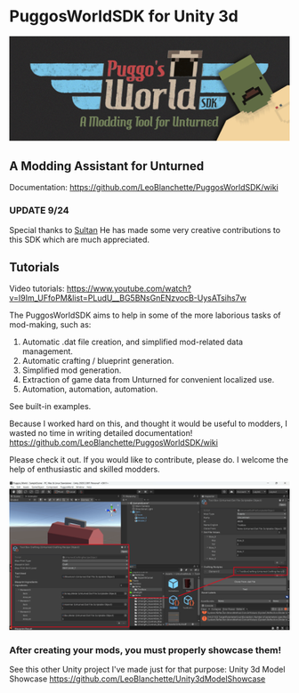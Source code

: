 # PuggosWorldSDK for Unity 3d
![Puggos World SDK for Unturned](https://github.com/LeoBlanchette/PuggosWorldSDK/blob/main/Documentation/Images/PW-SDK.png "Puggos World SDK for Unturned")
## A Modding Assistant for Unturned 
Documentation: https://github.com/LeoBlanchette/PuggosWorldSDK/wiki

### UPDATE 9/24
Special thanks to [Sultan](https://github.com/elsultaan) He has made some very creative contributions to this SDK which are much appreciated. 

## Tutorials
Video tutorials: https://www.youtube.com/watch?v=I9Im_UFfoPM&list=PLudU__BG5BNsGnENzvocB-UysATsihs7w

The PuggosWorldSDK aims to help in some of the more laborious tasks of mod-making, such as:

1. Automatic .dat file creation, and simplified mod-related data management.
2. Automatic crafting / blueprint generation. 
3. Simplified mod generation.
4. Extraction of game data from Unturned for convenient localized use.
5. Automation, automation, automation.

See built-in examples.

Because I worked hard on this, and thought it would be useful to modders, I wasted no time in writing detailed documentation! https://github.com/LeoBlanchette/PuggosWorldSDK/wiki

Please check it out. If you would like to contribute, please do. I welcome the help of enthusiastic and skilled modders. 

![Tool Box Unturned Mod: Created with the help of PuggosWorldSDK, Unturned Modding Assistent](https://github.com/LeoBlanchette/PuggosWorldSDK/blob/main/Documentation/Images/11-crafting.png?raw=true)

### After creating your mods, you must properly showcase them! 

See this other Unity project I've made just for that purpose: Unity 3d Model Showcase https://github.com/LeoBlanchette/Unity3dModelShowcase
